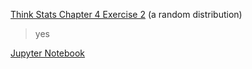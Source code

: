 [Think Stats Chapter 4 Exercise 2](http://greenteapress.com/thinkstats2/html/thinkstats2005.html#toc41) (a random distribution)

> yes

[Jupyter Notebook](https://github.com/jaime-garvey/dsp/blob/master/statistics/Stats%20Prework%20-%20Jaime.ipynb)

